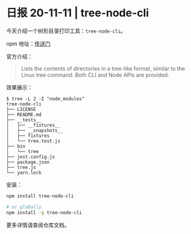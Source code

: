 # 日报 20-11-11 | tree-node-cli

今天介绍一个树形目录打印工具：`tree-node-cli`。

npm 地址：[传送门](https://www.npmjs.com/package/tree-node-cli)

官方介绍：

> Lists the contents of directories in a tree-like format, similar to the Linux tree command. Both CLI and Node APIs are provided.

效果展示：

```
$ tree -L 2 -I "node_modules"
tree-node-cli
├── LICENSE
├── README.md
├── __tests__
│   ├── __fixtures__
│   ├── __snapshots__
│   ├── fixtures
│   └── tree.test.js
├── bin
│   └── tree
├── jest.config.js
├── package.json
├── tree.js
└── yarn.lock
```

安装：

```sh
npm install tree-node-cli

# or globally 
npm install -g tree-node-cli
```

更多详情请查阅仓库文档。